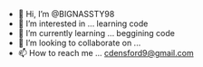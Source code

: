- 👋 Hi, I’m @BIGNASSTY98
- 👀 I’m interested in ... learning code 
- 🌱 I’m currently learning ... beggining code
- 💞️ I’m looking to collaborate on ...
- 📫 How to reach me ... cdensford9@gmail.com

<!---
BIGNASSTY98/BIGNASSTY98 is a ✨ special ✨ repository because its `README.md` (this file) appears on your GitHub profile.
You can click the Preview link to take a look at your changes.
--->

